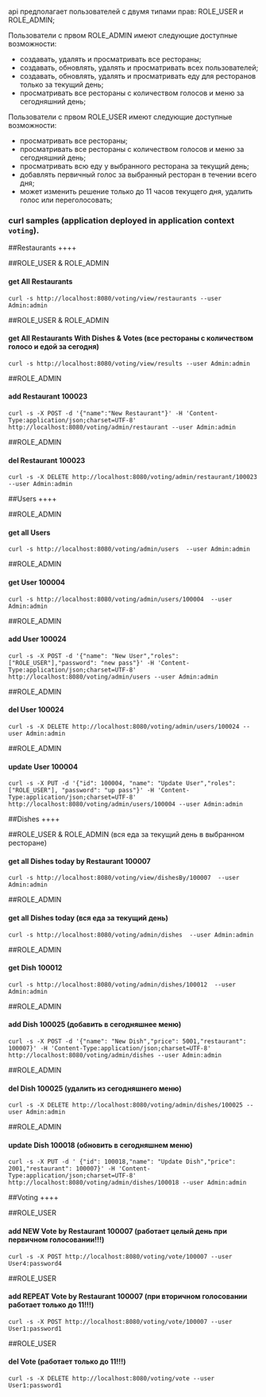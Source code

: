 api предполагает пользователей с двумя типами прав: ROLE_USER и ROLE_ADMIN;

Пользователи с првом ROLE_ADMIN имеют следующие доступные возможности:
- создавать, удалять и просматривать все рестораны;
- создавать, обновлять, удалять и просматривать всех пользователей;
- создавать, обновлять, удалять и просматривать еду для ресторанов только за текущий день;
- просматривать все рестораны с количеством голосов и меню за сегодняшний день; 

Пользователи с првом ROLE_USER имеют следующие доступные возможности:
- просматривать все рестораны;
- просматривать все рестораны с количеством голосов и меню за сегодняшний день;
- просматривать всю еду у выбранного ресторана за текущий день;
- добавлять первичный голос за выбранный ресторан в течении всего дня;
- может изменить решение только до 11 часов текущего дня, удалить голос или переголосовать;

### curl samples (application deployed in application context `voting`).

##Restaurants ++++

##ROLE_USER & ROLE_ADMIN
#### get All Restaurants 
`curl -s http://localhost:8080/voting/view/restaurants --user Admin:admin`

##ROLE_USER & ROLE_ADMIN
#### get All Restaurants With Dishes & Votes (все рестораны с количеством голосо и едой за сегодня)
`curl -s http://localhost:8080/voting/view/results --user Admin:admin`

##ROLE_ADMIN
#### add Restaurant 100023
`curl -s -X POST -d '{"name":"New Restaurant"}' -H 'Content-Type:application/json;charset=UTF-8' http://localhost:8080/voting/admin/restaurant --user Admin:admin`

##ROLE_ADMIN
#### del Restaurant 100023
`curl -s -X DELETE http://localhost:8080/voting/admin/restaurant/100023 --user Admin:admin`

##Users       ++++

##ROLE_ADMIN
#### get all Users
`curl -s http://localhost:8080/voting/admin/users  --user Admin:admin`

##ROLE_ADMIN
#### get User 100004
`curl -s http://localhost:8080/voting/admin/users/100004  --user Admin:admin`

##ROLE_ADMIN
#### add User 100024
`curl -s -X POST -d '{"name": "New User","roles": ["ROLE_USER"],"password": "new pass"}' -H 'Content-Type:application/json;charset=UTF-8' http://localhost:8080/voting/admin/users --user Admin:admin`

##ROLE_ADMIN
#### del User 100024
`curl -s -X DELETE http://localhost:8080/voting/admin/users/100024 --user Admin:admin`

##ROLE_ADMIN
#### update User 100004
`curl -s -X PUT -d '{"id": 100004, "name": "Update User","roles": ["ROLE_USER"], "password": "up pass"}' -H 'Content-Type:application/json;charset=UTF-8' http://localhost:8080/voting/admin/users/100004 --user Admin:admin`

##Dishes      ++++

##ROLE_USER & ROLE_ADMIN (вся еда за текущий день в выбранном ресторане)
#### get all Dishes today by Restaurant 100007
`curl -s http://localhost:8080/voting/view/dishesBy/100007  --user Admin:admin`

##ROLE_ADMIN
#### get all Dishes today (вся еда за текущий день)
`curl -s http://localhost:8080/voting/admin/dishes  --user Admin:admin`

##ROLE_ADMIN
#### get Dish 100012
`curl -s http://localhost:8080/voting/admin/dishes/100012  --user Admin:admin`

##ROLE_ADMIN
#### add Dish 100025 (добавить в сегодняшнее меню)
`curl -s -X POST -d '{"name": "New Dish","price": 5001,"restaurant": 100007}' -H 'Content-Type:application/json;charset=UTF-8' http://localhost:8080/voting/admin/dishes --user Admin:admin`

##ROLE_ADMIN
#### del Dish 100025 (удалить из сегодняшнего меню)
`curl -s -X DELETE http://localhost:8080/voting/admin/dishes/100025 --user Admin:admin`

##ROLE_ADMIN
#### update Dish 100018 (обновить в сегодняшнем меню)
`curl -s -X PUT -d ' {"id": 100018,"name": "Update Dish","price": 2001,"restaurant": 100007}' -H 'Content-Type:application/json;charset=UTF-8' http://localhost:8080/voting/admin/dishes/100018 --user Admin:admin`

##Voting      ++++

##ROLE_USER
#### add NEW Vote by Restaurant 100007 (работает целый день при первичном голосовании!!!)
`curl -s -X POST http://localhost:8080/voting/vote/100007 --user User4:password4`

##ROLE_USER
#### add REPEAT Vote by Restaurant 100007 (при вторичном голосовании работает только до 11!!!)
`curl -s -X POST http://localhost:8080/voting/vote/100007 --user User1:password1`

##ROLE_USER
#### del Vote (работает только до 11!!!)
`curl -s -X DELETE http://localhost:8080/voting/vote --user User1:password1`